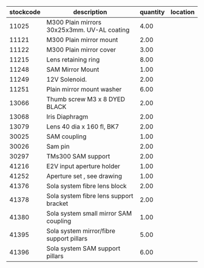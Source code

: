 |stockcode|description|quantity|location|
|---------|-----------|--------|--------|
|11025|M300 Plain mirrors 30x25x3mm.  UV-AL coating|4.00||
|11121|M300 Plain mirror mount|2.00||
|11122|M300 Plain mirror cover|3.00||
|11215|Lens retaining ring|8.00||
|11248|SAM Mirror Mount|1.00||
|11249|12V Solenoid.|2.00||
|11251|Plain mirror mount washer|6.00||
|13066|Thumb screw M3 x 8 DYED BLACK|2.00||
|13068|Iris Diaphragm|2.00||
|13079|Lens 40 dia x 160 fl, BK7|2.00||
|30025|SAM coupling|1.00||
|30026|Sam pin|2.00||
|30297|TMs300 SAM support|2.00||
|41216|E2V input aperture holder|1.00||
|41252|Aperture set , see drawing|1.00||
|41376|Sola system fibre lens block|2.00||
|41378|Sola system fibre lens support bracket|2.00||
|41380|Sola system small mirror SAM coupling|1.00||
|41395|Sola system mirror/fibre support pillars|5.00||
|41396|Sola system SAM support pillars|6.00||
